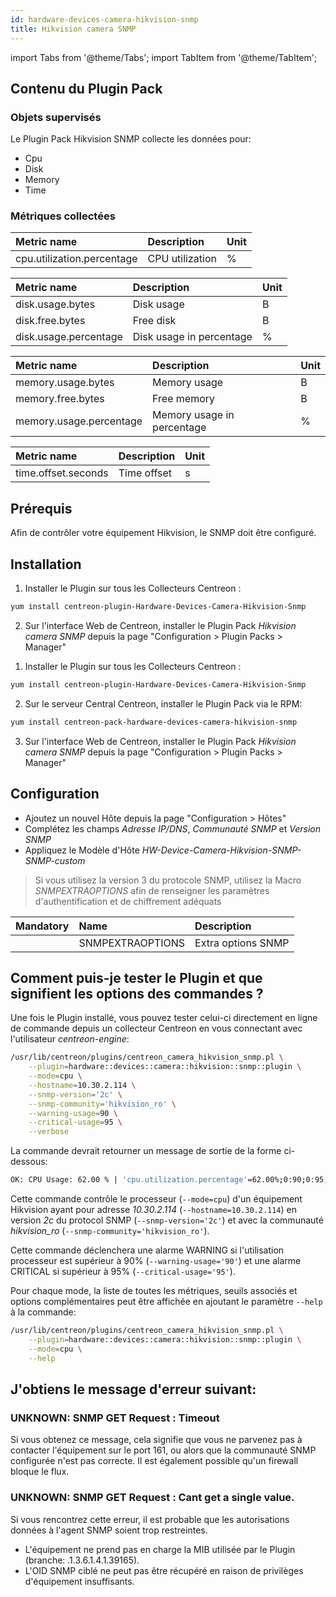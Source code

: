 ```yaml
---
id: hardware-devices-camera-hikvision-snmp
title: Hikvision camera SNMP
---
```

import Tabs from '@theme/Tabs';
import TabItem from '@theme/TabItem';


## Contenu du Plugin Pack

### Objets supervisés

Le Plugin Pack Hikvision SNMP collecte les données pour:
* Cpu
* Disk
* Memory
* Time

### Métriques collectées

<Tabs groupId="sync">
<TabItem value="Cpu" label="Cpu">

| Metric name                              | Description              | Unit |
| :--------------------------------------- | :----------------------- | :--- |
| cpu.utilization.percentage               | CPU utilization          | %    |

</TabItem>
<TabItem value="Disk" label="Disk">

| Metric name           | Description                             | Unit  |
| :-------------------- | :-------------------------------------- | :---- |
| disk.usage.bytes      | Disk usage                              | B     |
| disk.free.bytes       | Free disk                               | B     |
| disk.usage.percentage | Disk usage in percentage                | %     |

</TabItem>
<TabItem value="Memory" label="Memory">

| Metric name             | Description                               | Unit  |
| :---------------------- | :---------------------------------------- | :---- |
| memory.usage.bytes      | Memory usage                              | B     |
| memory.free.bytes       | Free memory                               | B     |
| memory.usage.percentage | Memory usage in percentage                | %     |

</TabItem>
<TabItem value="Time" label="Time">

| Metric name            | Description                               | Unit  |
| :--------------------- | :---------------------------------------- | :---- |
| time.offset.seconds    | Time offset                               | s     |

</TabItem>
</Tabs>

## Prérequis

Afin de contrôler votre équipement Hikvision, le SNMP doit être configuré. 

## Installation

<Tabs groupId="sync">
<TabItem value="Online IMP Licence & IT-100 Editions" label="Online IMP Licence & IT-100 Editions">

1. Installer le Plugin sur tous les Collecteurs Centreon :

```bash
yum install centreon-plugin-Hardware-Devices-Camera-Hikvision-Snmp
```

2. Sur l'interface Web de Centreon, installer le Plugin Pack *Hikvision camera SNMP* depuis la page "Configuration > Plugin Packs > Manager"

</TabItem>
<TabItem value="Offline IMP License" label="Offline IMP License">

1. Installer le Plugin sur tous les Collecteurs Centreon :

```bash
yum install centreon-plugin-Hardware-Devices-Camera-Hikvision-Snmp
```

2. Sur le serveur Central Centreon, installer le Plugin Pack via le RPM:

```bash
yum install centreon-pack-hardware-devices-camera-hikvision-snmp
```

3. Sur l'interface Web de Centreon, installer le Plugin Pack *Hikvision camera SNMP* depuis la page "Configuration > Plugin Packs > Manager"

</TabItem>
</Tabs>

## Configuration

* Ajoutez un nouvel Hôte depuis la page "Configuration > Hôtes"
* Complétez les champs *Adresse IP/DNS*, *Communauté SNMP* et *Version SNMP*
* Appliquez le Modèle d'Hôte *HW-Device-Camera-Hikvision-SNMP-SNMP-custom*

> Si vous utilisez la version 3 du protocole SNMP, utilisez la Macro *SNMPEXTRAOPTIONS* afin de renseigner les paramètres
> d'authentification et de chiffrement adéquats

| Mandatory   | Name                    | Description                       |
| :---------- | :---------------------- | :---------------------------------|
|             | SNMPEXTRAOPTIONS        | Extra options SNMP                |

## Comment puis-je tester le Plugin et que signifient les options des commandes ?

Une fois le Plugin installé, vous pouvez tester celui-ci directement en ligne de commande
depuis un collecteur Centreon en vous connectant avec l'utilisateur *centreon-engine*:

```bash
/usr/lib/centreon/plugins/centreon_camera_hikvision_snmp.pl \
    --plugin=hardware::devices::camera::hikvision::snmp::plugin \
    --mode=cpu \
    --hostname=10.30.2.114 \
    --snmp-version='2c' \
    --snmp-community='hikvision_ro' \
    --warning-usage=90 \
    --critical-usage=95 \
    --verbose
```

La commande devrait retourner un message de sortie de la forme ci-dessous:

```bash
OK: CPU Usage: 62.00 % | 'cpu.utilization.percentage'=62.00%;0:90;0:95;0;100
```

Cette commande contrôle le processeur (```--mode=cpu```) d'un équipement Hikvision ayant pour adresse *10.30.2.114* (```--hostname=10.30.2.114```) 
en version *2c* du protocol SNMP (```--snmp-version='2c'```) et avec la communauté *hikvision_ro* (```--snmp-community='hikvision_ro'```).

Cette commande déclenchera une alarme WARNING si l'utilisation processeur est supérieur à 90% (```--warning-usage='90'```)
et une alarme CRITICAL si supérieur à 95% (```--critical-usage='95'```).

Pour chaque mode, la liste de toutes les métriques, seuils associés et options complémentaires peut être affichée
en ajoutant le paramètre ```--help``` à la commande:

```bash
/usr/lib/centreon/plugins/centreon_camera_hikvision_snmp.pl \
    --plugin=hardware::devices::camera::hikvision::snmp::plugin \
    --mode=cpu \
    --help
```

## J'obtiens le message d'erreur suivant:

### UNKNOWN: SNMP GET Request : Timeout

Si vous obtenez ce message, cela signifie que vous ne parvenez pas à contacter l'équipement sur le port 161, 
ou alors que la communauté SNMP configurée n'est pas correcte. 
Il est également possible qu'un firewall bloque le flux.

### UNKNOWN: SNMP GET Request : Cant get a single value.

Si vous rencontrez cette erreur, il est probable que les autorisations données à l'agent SNMP soient trop restreintes. 
 * L'équipement ne prend pas en charge la MIB utilisée par le Plugin (branche: .1.3.6.1.4.1.39165).
 * L'OID SNMP ciblé ne peut pas être récupéré en raison de privilèges d'équipement insuffisants.
